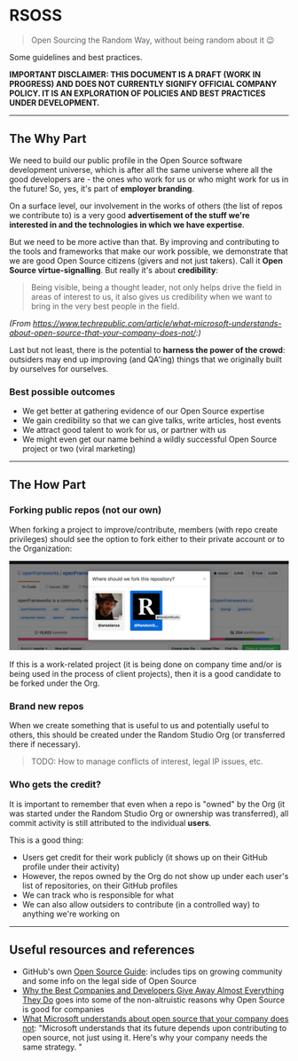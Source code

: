 # RSOSS
> Open Sourcing the Random Way, without being random about it 😉

Some guidelines and best practices.

**IMPORTANT DISCLAIMER: THIS DOCUMENT IS A DRAFT (WORK IN PROGRESS) AND DOES NOT CURRENTLY SIGNIFY OFFICIAL COMPANY POLICY. IT IS AN EXPLORATION OF POLICIES AND BEST PRACTICES UNDER DEVELOPMENT.**


___
## The Why Part
We need to build our public profile in the Open Source software development universe, which is after all the same universe where all the good developers are - the ones who work for us or who might work for us in the future! So, yes, it's part of **employer branding**.

On a surface level, our involvement in the works of others (the list of repos we contribute to) is a very good **advertisement of the stuff we're interested in and the technologies in which we have expertise**.

But we need to be more active than that. By improving and contributing to the tools and frameworks that make our work possible, we demonstrate that we are good Open Source citizens (givers and not just takers). Call it **Open Source virtue-signalling**. But really it's about **credibility**:
> Being visible, being a thought leader, not only helps drive the field in areas of interest to us, it also gives us credibility when we want to bring in the very best people in the field. 

*(From https://www.techrepublic.com/article/what-microsoft-understands-about-open-source-that-your-company-does-not/:)*


Last but not least, there is the potential to **harness the power of the crowd**: outsiders may end up improving (and QA'ing) things that we originally built by ourselves for ourselves.

### Best possible outcomes
* We get better at gathering evidence of our Open Source expertise
* We gain credibility so that we can give talks, write articles, host events
* We attract good talent to work for us, or partner with us
* We might even get our name behind a wildly successful Open Source project or two (viral marketing)


___
## The How Part
### Forking public repos (not our own)
When forking a project to improve/contribute, members (with repo create privileges) should see the option to fork either to their private account or to the Organization:

![forking public repos](forking-public.png "forking publicly")

If this is a work-related project (it is being done on company time and/or is being used in the process of client projects), then it is a good candidate to be forked under the Org.



### Brand new repos
When we create something that is useful to us and potentially useful to others, this should be created under the Random Studio Org (or transferred there if necessary). 

> TODO: How to manage conflicts of interest, legal IP issues, etc.



### Who gets the credit?
It is important to remember that even when a repo is "owned" by the Org (it was started under the Random Studio Org or ownership was transferred), all commit activity is still attributed to the individual **users**.

This is a good thing:
* Users get credit for their work publicly (it shows up on their GitHub profile under their activity)
* However, the repos owned by the Org do not show up under each user's list of repositories, on their GitHub profiles
* We can track who is responsible for what
* We can also allow outsiders to contribute (in a controlled way) to anything we're working on


___
## Useful resources and references
* GitHub's own [Open Source Guide](https://opensource.guide/): includes tips on growing community and some info on the legal side of Open Source
* [Why the Best Companies and Developers Give Away Almost Everything They Do](https://blog.ycombinator.com/why-the-best-give-away/) goes into some of the non-altruistic reasons why Open Source is good for companies
* [What Microsoft understands about open source that your company does not](https://www.techrepublic.com/article/what-microsoft-understands-about-open-source-that-your-company-does-not/): "Microsoft understands that its future depends upon contributing to open source, not just using it. Here's why your company needs the same strategy. "
